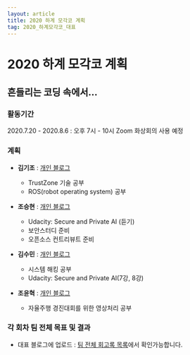 ```yaml
---
layout: article
title: 2020 하계 모각코 계획
tag: 2020_하계모각코_대표
---
```

# 2020 하계 모각코 계획

## 흔들리는 코딩 속에서...
### 활동기간
2020.7.20 - 2020.8.6 : 오후 7시 - 10시
Zoom 화상회의 사용 예정

### 계획
- **김기조** : [개인 블로그](https://k2j507.github.io/)
	* TrustZone 기술 공부
	* ROS(robot operating system) 공부


- **조승현** : [개인 블로그](https://pmcsh04.github.io/)
	* Udacity: Secure and Private AI (듣기)
	* 보안스터디 준비
	* 오픈소스 컨트리뷰트 준비


- **김수민** : [개인 블로그](https://tnatna0801.github.io/archive.html?tag=2020_%ED%95%98%EA%B3%84%EB%AA%A8%EA%B0%81%EC%BD%94)
	* 시스템 해킹 공부
	* Udacity: Secure and Private AI(7강, 8강)


- **조윤혁** : [개인 블로그](https://joyunhyeok.github.io/JoWorld.github.io/)
	* 자율주행 경진대회를 위한 영상처리 공부

### 각 회차 팀 전체 목표 및 결과

* 대표 블로그에 업로드 : [팀 전체 회고록 목록](https://tnatna0801.github.io/archive.html?tag=2020_%ED%95%98%EA%B3%84%EB%AA%A8%EA%B0%81%EC%BD%94_%EB%8C%80%ED%91%9C)에서 확인가능합니다.